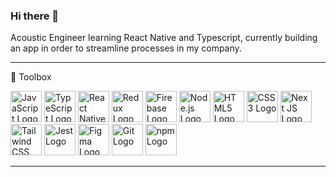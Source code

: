 ### Hi there 👋

Acoustic Engineer learning React Native and Typescript, currently building an app in order to streamline processes in my company.

---
<!-- 
🎧 Listening to... -->

<!-- [![Spotify](https://novatorem-topaz-omega.vercel.app/api/spotify)](https://open.spotify.com/user/evanity) -->
<!-- 
[<img src="https://novatorem-topaz-omega.vercel.app/api/spotify" alt="Spotify Playing" width="350" />](https://open.spotify.com/user/evanity) -->

<!-- --- -->

🧰 Toolbox

<img src="https://cdn.worldvectorlogo.com/logos/logo-javascript.svg" alt="JavaScript Logo" width="50" height="50"/> <img src="https://cdn.worldvectorlogo.com/logos/typescript.svg" alt="TypeScript Logo" width="50" height="50"/> <img src="https://cdn.worldvectorlogo.com/logos/react-native-1.svg" alt="React Native Logo" width="50" height="50"/> <img src="https://cdn.worldvectorlogo.com/logos/redux.svg" alt="Redux Logo" width="50" height="50"/> <img src="https://cdn.worldvectorlogo.com/logos/firebase-1.svg" alt="Firebase Logo" width="50" height="50"/> <img src="https://cdn.worldvectorlogo.com/logos/nodejs-1.svg" alt="Node.js Logo" width="50" height="50"/> <img src="https://cdn.worldvectorlogo.com/logos/html-1.svg" alt="HTML5 Logo" width="50" height="50"/> <img src="https://cdn.worldvectorlogo.com/logos/css-3.svg" alt="CSS3 Logo" width="50" height="50"/> <img src="https://cdn.worldvectorlogo.com/logos/nextjs-2.svg" alt="Next JS Logo" width="50" height="50"/> <img src="https://cdn.worldvectorlogo.com/logos/tailwind-css-2.svg" alt="Tailwind CSS Logo" width="50" height="50"/> <img src="https://cdn.worldvectorlogo.com/logos/jest-2.svg" alt="Jest Logo" width="50" height="50"/> <img src="https://cdn.worldvectorlogo.com/logos/figma-1.svg" alt="Figma Logo" width="50" height="50"/> <img src="https://cdn.worldvectorlogo.com/logos/git.svg" alt="Git Logo" width="50" height="50"/> <img src="https://cdn.worldvectorlogo.com/logos/npm.svg" alt="npm Logo" width="50" height="50"/>

---

<!--
**liambrockpy/liambrockpy** is a ✨ _special_ ✨ repository because its `README.md` (this file) appears on your GitHub profile.

Here are some ideas to get you started:

- 🔭 I’m currently working on ...
- 🌱 I’m currently learning ...
- 👯 I’m looking to collaborate on ...
- 🤔 I’m looking for help with ...
- 💬 Ask me about ...
- 📫 How to reach me: ...
- 😄 Pronouns: ...
- ⚡ Fun fact: ...
-->
